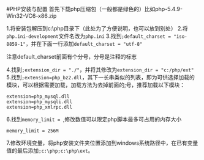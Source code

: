 ﻿#PHP安装与配置
首先下载php压缩包（一般都是绿色的）比如php-5.4.9-Win32-VC6-x86.zip

1.将安装包解压到c:\php目录下（此处为了方便说明，也可以放到别处）
2.将```php.ini-development```文件名改为```php.ini```
3.找到```;default_charset = "iso-8859-1"```，并在下面一行添加```default_charset = "utf-8"```

注意default_charset前面有个分号，分号是注释的标志

4.找到```;extension_dir = "./"```，并将其修改为```extension_dir = "c:/php/ext"```
5.找到```;extension=php_bz2.dll```，其下一长串类似的列表，即为可供选择加载的模块，可以根据需要加载，加载方法为去掉前面的;号，推荐加载以下模块：
```
extension=php_mysql.dll
extension=php_mysqli.dll
extension=php_xmlrpc.dll
```
6.找到```memory_limit = ```,修改数值可以限定php脚本最多可占用的内存大小
```
memory_limit = 256M
```
7.修改环境变量，将php安装文件夹位置添加到windows系统路径中，在已有变量值的最后添加```;c:\php;c:\php\ext```。

